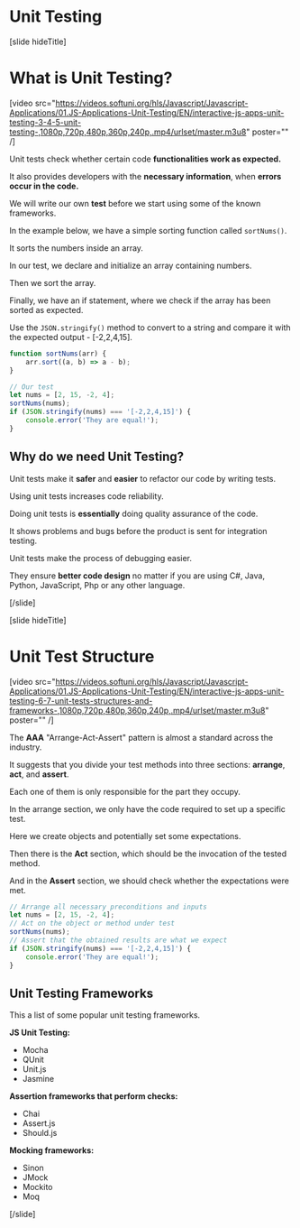 # Unit Testing

[slide hideTitle]

# What is Unit Testing?

[video src="https://videos.softuni.org/hls/Javascript/Javascript-Applications/01.JS-Applications-Unit-Testing/EN/interactive-js-apps-unit-testing-3-4-5-unit-testing-,1080p,720p,480p,360p,240p,.mp4/urlset/master.m3u8" poster="" /]

Unit tests check whether certain code **functionalities work as expected.**

It also provides developers with the **necessary information**, when **errors occur in the code.**

We will write our own **test** before we start using some of the known frameworks.

In the example below, we have a simple sorting function called `sortNums()`. 

It sorts the numbers inside an array.

In our test, we declare and initialize an array containing numbers. 

Then we sort the array.

Finally, we have an if statement, where we check if the array has been sorted as expected.

Use the `JSON.stringify()` method to convert to a string and compare it with the expected output - \[-2,2,4,15\].

```js live
function sortNums(arr) {
    arr.sort((a, b) => a - b);
}

// Our test
let nums = [2, 15, -2, 4];
sortNums(nums);
if (JSON.stringify(nums) === '[-2,2,4,15]') {
    console.error('They are equal!');
}
```

## Why do we need Unit Testing?

Unit tests make it **safer** and **easier** to refactor our code by writing tests.

Using unit tests increases code reliability.

Doing unit tests is **essentially** doing quality assurance of the code. 

It shows problems and bugs before the product is sent for integration testing. 

Unit tests make the process of debugging easier.

They ensure **better code design** no matter if you are using C\#, Java, Python, JavaScript, Php or any other language. 


[/slide]

[slide hideTitle]

# Unit Test Structure

[video src="https://videos.softuni.org/hls/Javascript/Javascript-Applications/01.JS-Applications-Unit-Testing/EN/interactive-js-apps-unit-testing-6-7-unit-tests-structures-and-frameworks-,1080p,720p,480p,360p,240p,.mp4/urlset/master.m3u8" poster="" /]

The **AAA** "Arrange-Act-Assert" pattern is almost a standard across the industry. 

It suggests that you divide your test methods into three sections: **arrange**, **act**, and **assert**. 

Each one of them is only responsible for the part they occupy. 

In the arrange section, we only have the code required to set up a specific test. 

Here we create objects and potentially set some expectations. 

Then there is the **Act** section, which should be the invocation of the tested method. 

And in the **Assert** section, we should check whether the expectations were met. 

```js
// Arrange all necessary preconditions and inputs
let nums = [2, 15, -2, 4];
// Act on the object or method under test
sortNums(nums);
// Assert that the obtained results are what we expect
if (JSON.stringify(nums) === '[-2,2,4,15]') {
    console.error('They are equal!');
}
```

## Unit Testing Frameworks

This a list of some popular unit testing frameworks. 

**JS Unit Testing:**
- Mocha
- QUnit
- Unit.js
- Jasmine

**Assertion frameworks that perform checks:** 
- Chai
- Assert.js
- Should.js

**Mocking frameworks:** 
- Sinon
- JMock
- Mockito
- Moq

[/slide]
